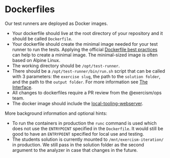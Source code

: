# Dockerfiles

Our test runners are deployed as Docker images.

- Your dockerfile should live at the root directory of your repository and it should be called `Dockerfile`.
- Your dockerfile should create the minimal image needed for your test runner to run the tests.
  Applying the official [Dockerfile best practices](https://docs.docker.com/develop/develop-images/dockerfile_best-practices/) can help to create a minimal image. The minimal-sized image is often based on Alpine Linux.
- The working directory should be `/opt/test-runner`.
- There should be a `/opt/test-runner/bin/run.sh` script that can be called with 3 parameters: the `exercise slug`, the path to the `solution folder`, and the path to the `output folder`.
  For more information see [The Interface](./interface.md).
- All changes to dockerfiles require a PR review from the @exercism/ops team.
- The docker image should include the [local-tooling-webserver](https://github.com/exercism/local-tooling-webserver/blob/master/README.md#installation-docker).

More background information and optional hints:
- To run the containers in production the `runc` command is used which does not use the `ENTRYPOINT` specified in the `Dockerfile`.
  It would still be good to have an `ENTRYPOINT` specified for local use and testing.
- The students solution is currently mounted to `/mnt/exercism-iteration/` in production.
  We still pass in the solution folder as the second argument to the analyzer in case that changes in the future.
